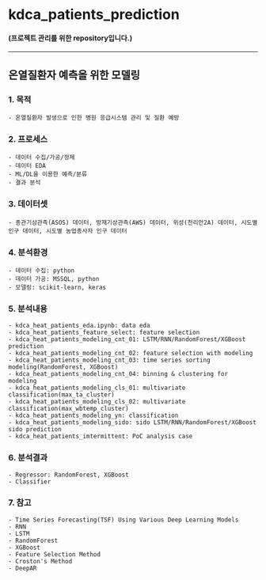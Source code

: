 # kdca_patients_prediction

#### (프로젝트 관리를 위한 repository입니다.)
---
## 온열질환자 예측을 위한 모델링
### 1. 목적 

    - 온열질환자 발생으로 인한 병원 응급시스템 관리 및 질환 예방

### 2. 프로세스
    
    - 데이터 수집/가공/정제
    - 데이터 EDA
    - ML/DL을 이용한 예측/분류
    - 결과 분석

### 3. 데이터셋

    - 종관기상관측(ASOS) 데이터, 방재기상관측(AWS) 데이터, 위성(천리안2A) 데이터, 시도별 인구 데이터, 시도별 농업종사자 인구 데이터 

### 4. 분석환경

    - 데이터 수집: python
    - 데이터 가공: MSSQL, python
    - 모델링: scikit-learn, keras


### 5. 분석내용
    
    - kdca_heat_patients_eda.ipynb: data eda
    - kdca_heat_patients_feature_select: feature selection 
    - kdca_heat_patients_modeling_cnt_01: LSTM/RNN/RandomForest/XGBoost prediction
    - kdca_heat_patients_modeling_cnt_02: feature selection with modeling
    - kdca_heat_patients_modeling_cnt_03: time series sorting modeling(RandomForest, XGBoost)
    - kdca_heat_patients_modeling_cnt_04: binning & clustering for modeling
    - kdca_heat_patients_modeling_cls_01: multivariate classification(max_ta_cluster)
    - kdca_heat_patients_modeling_cls_02: multivariate classification(max_wbtemp_cluster)
    - kdca_heat_patients_modeling_yn: classification
    - kdca_heat_patients_modeling_sido: sido LSTM/RNN/RandomForest/XGBoost sido prediction
    - kdca_heat_patients_imtermittent: PoC analysis case

### 6. 분석결과
    - Regressor: RandomForest, XGBoost
    - Classifier

### 7. 참고

    - Time Series Forecasting(TSF) Using Various Deep Learning Models
    - RNN
    - LSTM
    - RandomForest
    - XGBoost
    - Feature Selection Method
    - Croston's Method
    - DeepAR